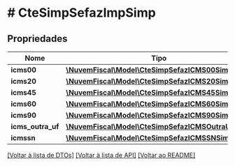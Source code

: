 # # CteSimpSefazImpSimp

## Propriedades

Nome | Tipo | Descrição | Comentários
------------ | ------------- | ------------- | -------------
**icms00** | [**\NuvemFiscal\Model\CteSimpSefazICMS00Simp**](CteSimpSefazICMS00Simp.md) |  | [optional]
**icms20** | [**\NuvemFiscal\Model\CteSimpSefazICMS20Simp**](CteSimpSefazICMS20Simp.md) |  | [optional]
**icms45** | [**\NuvemFiscal\Model\CteSimpSefazICMS45Simp**](CteSimpSefazICMS45Simp.md) |  | [optional]
**icms60** | [**\NuvemFiscal\Model\CteSimpSefazICMS60Simp**](CteSimpSefazICMS60Simp.md) |  | [optional]
**icms90** | [**\NuvemFiscal\Model\CteSimpSefazICMS90Simp**](CteSimpSefazICMS90Simp.md) |  | [optional]
**icms_outra_uf** | [**\NuvemFiscal\Model\CteSimpSefazICMSOutraUFSimp**](CteSimpSefazICMSOutraUFSimp.md) |  | [optional]
**icmssn** | [**\NuvemFiscal\Model\CteSimpSefazICMSSNSimp**](CteSimpSefazICMSSNSimp.md) |  | [optional]

[[Voltar à lista de DTOs]](../../README.md#models) [[Voltar à lista de API]](../../README.md#endpoints) [[Voltar ao README]](../../README.md)
